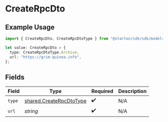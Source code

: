 # CreateRpcDto

## Example Usage

```typescript
import { CreateRpcDto, CreateRpcDtoType } from "@starton/sdk/sdk/models/shared";

let value: CreateRpcDto = {
  type: CreateRpcDtoType.Archive,
  url: "https://grim-quinoa.info",
};
```

## Fields

| Field                                                                     | Type                                                                      | Required                                                                  | Description                                                               |
| ------------------------------------------------------------------------- | ------------------------------------------------------------------------- | ------------------------------------------------------------------------- | ------------------------------------------------------------------------- |
| `type`                                                                    | [shared.CreateRpcDtoType](../../../sdk/models/shared/createrpcdtotype.md) | :heavy_check_mark:                                                        | N/A                                                                       |
| `url`                                                                     | *string*                                                                  | :heavy_check_mark:                                                        | N/A                                                                       |